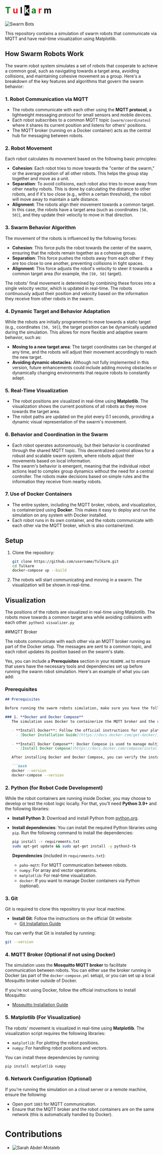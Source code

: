 <h1>
  <span style="color:green;">T</span>
  <span style="color:red;">u</span>
  <span style="color:black;">l</span>
  <span style="color:white; background-color:black;">k</span>
  <span style="color:green;">a</span>
  <span style="color:red;">r</span>
  <span style="color:black;">m</span>
</h1>

![Swarm Bots](https://github.com/mahdymo/Tulkarm/blob/main/static/swarm_robots.gif)


This repository contains a simulation of swarm robots that communicate via MQTT and have real-time visualization using Matplotlib.

## How Swarm Robots Work

The swarm robot system simulates a set of robots that cooperate to achieve a common goal, such as navigating towards a target area, avoiding collisions, and maintaining cohesive movement as a group. Here's a breakdown of the key features and algorithms that govern the swarm behavior:

### 1. **Robot Communication via MQTT**
   - The robots communicate with each other using the **MQTT protocol**, a lightweight messaging protocol for small sensors and mobile devices. 
   - Each robot subscribes to a common MQTT topic (`swarm/coordinates`) where it shares its current position and listens for others' positions.
   - The MQTT broker (running on a Docker container) acts as the central hub for messaging between robots. 

### 2. **Robot Movement**
   Each robot calculates its movement based on the following basic principles:

   - **Cohesion**: Each robot tries to move towards the "center of the swarm," or the average position of all other robots. This helps the group stay together and move as a unit.
   - **Separation**: To avoid collisions, each robot also tries to move away from other nearby robots. This is done by calculating the distance to other robots, and if it's too close (e.g., within a certain threshold), the robot will move away to maintain a safe distance.
   - **Alignment**: The robots align their movement towards a common target. In this case, the robots have a target area (such as coordinates `[50, 50]`), and they update their velocity to move in that direction.

### 3. **Swarm Behavior Algorithm**
   The movement of the robots is influenced by the following forces:
   
   - **Cohesion**: This force pulls the robot towards the center of the swarm, ensuring that the robots remain together as a cohesive group.
   - **Separation**: This force pushes the robots away from each other if they are too close to one another, preventing collisions in tight spaces.
   - **Alignment**: This force adjusts the robot's velocity to steer it towards a common target area (for example, the `[50, 50]` target).

   The robots' final movement is determined by combining these forces into a single velocity vector, which is updated in real-time. The robots continuously adjust their position and velocity based on the information they receive from other robots in the swarm.

### 4. **Dynamic Target and Behavior Adaptation**
   While the robots are initially programmed to move towards a static target (e.g., coordinates `[50, 50]`), the target position can be dynamically updated during the simulation. This allows for more flexible and adaptive swarm behavior, such as:
   
   - **Moving to a new target area**: The target coordinates can be changed at any time, and the robots will adjust their movement accordingly to reach the new target.
   - **Avoiding dynamic obstacles**: Although not fully implemented in this version, future enhancements could include adding moving obstacles or dynamically changing environments that require robots to constantly adapt.

### 5. **Real-Time Visualization**
   - The robot positions are visualized in real-time using **Matplotlib**. The visualization shows the current positions of all robots as they move towards the target area.
   - The robot paths are updated on the plot every 0.1 seconds, providing a dynamic visual representation of the swarm's movement.

### 6. **Behavior and Coordination in the Swarm**
   - Each robot operates autonomously, but their behavior is coordinated through the shared MQTT topic. This decentralized control allows for a robust and scalable swarm system, where robots adjust their movements based on local information.
   - The swarm's behavior is emergent, meaning that the individual robot actions lead to complex group dynamics without the need for a central controller. The robots make decisions based on simple rules and the information they receive from nearby robots.

### 7. **Use of Docker Containers**
   - The entire system, including the MQTT broker, robots, and visualization, is containerized using **Docker**. This makes it easy to deploy and run the simulation on any system with Docker installed.
   - Each robot runs in its own container, and the robots communicate with each other via the MQTT broker, which is also containerized.



## Setup

1. Clone the repository:

   ```bash
   git clone https://github.com/username/Tulkarm.git
   cd Tulkarm
   docker-compose up --build

2. The robots will start communicating and moving in a swarm. The visualization will be shown in real-time.


## Visualization

The positions of the robots are visualized in real-time using Matplotlib. The robots move towards a common target area while avoiding collisions with each other.
`python3 visualizer.py`

##MQTT Broker

The robots communicate with each other via an MQTT broker running as part of the Docker setup. The messages are sent to a common topic, and each robot updates its position based on the swarm's state.

Yes, you can include a **Prerequisites** section in your `README.md` to ensure that users have the necessary tools and dependencies set up before running the swarm robot simulation. Here's an example of what you can add:

### **Prerequisites**

```markdown
## Prerequisites

Before running the swarm robots simulation, make sure you have the following installed on your system:

### 1. **Docker and Docker Compose**
   The simulation uses Docker to containerize the MQTT broker and the robot containers. You will need Docker and Docker Compose to build and run the containers.

   - **Install Docker**: Follow the official instructions for your platform:
     - [Docker Installation Guide](https://docs.docker.com/get-docker/)
   
   - **Install Docker Compose**: Docker Compose is used to manage multi-container Docker applications.
     - [Install Docker Compose](https://docs.docker.com/compose/install/)

   After installing Docker and Docker Compose, you can verify the installation by running:

   ```bash
   docker --version
   docker-compose --version
   ```

### 2. **Python (for Robot Code Development)**
   While the robot containers are running inside Docker, you may choose to develop or test the robot logic locally. For that, you'll need **Python 3.9+** and the following libraries:

   - **Install Python 3**: Download and install Python from [python.org](https://www.python.org/).
   
   - **Install dependencies**: You can install the required Python libraries using `pip`. Run the following command to install the dependencies:

     ```bash
     pip install -r requirements.txt
     sudo apt-get update && sudo apt-get install -y python3-tk 
     ```
     

     **Dependencies** (included in `requirements.txt`):
     - `paho-mqtt`: For MQTT communication between robots.
     - `numpy`: For array and vector operations.
     - `matplotlib`: For real-time visualization.
     - `docker`: If you want to manage Docker containers via Python (optional).

### 3. **Git**
   Git is required to clone this repository to your local machine.

   - **Install Git**: Follow the instructions on the official Git website:
     - [Git Installation Guide](https://git-scm.com/book/en/v2/Getting-Started-Installing-Git)

   You can verify that Git is installed by running:

   ```bash
   git --version
   ```

### 4. **MQTT Broker (Optional if not using Docker)**
   The simulation uses the **Mosquitto MQTT broker** to facilitate communication between robots. You can either use the broker running in Docker (as part of the `docker-compose.yml` setup), or you can set up a local Mosquitto broker outside of Docker.

   If you're not using Docker, follow the official instructions to install Mosquitto:
   - [Mosquitto Installation Guide](https://mosquitto.org/download/)

### 5. **Matplotlib (For Visualization)**
   The robots' movement is visualized in real-time using **Matplotlib**. The visualization script requires the following libraries:

   - `matplotlib`: For plotting the robot positions.
   - `numpy`: For handling robot positions and vectors.

   You can install these dependencies by running:

   ```bash
   pip install matplotlib numpy
   ```

### 6. **Network Configuration (Optional)**
   If you're running the simulation on a cloud server or a remote machine, ensure the following:
   - Open port `1883` for MQTT communication.
   - Ensure that the MQTT broker and the robot containers are on the same network (this is automatically handled by Docker).


# Contributions 

- ![Sarah Abdel-Motaleb](https://www.linkedin.com/in/sarahmotaleb/)
